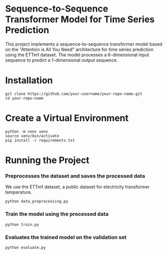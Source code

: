 # Sequence-to-Sequence Transformer Model for Time Series Prediction

This project implements a sequence-to-sequence transformer model based on the "Attention is All You Need" architecture for time series prediction using the ETTm1 dataset. The model processes a 6-dimensional input sequence to predict a 1-dimensional output sequence.

# Installation
```
git clone https://github.com/your-username/your-repo-name.git
cd your-repo-name
```

# Create a Virtual Environment
```
python -m venv venv
source venv/bin/activate
pip install -r requirements.txt

```
# Running the Project

### Preprocesses the dataset and saves the processed data
We use the ETTm1 dataset, a public dataset for electricity transformer temperature.
```
python data_preprocessing.py
```

### Train the model using the processed data

```
python train.py
```
### Evaluates the trained model on the validation set
```
python evaluate.py
```

